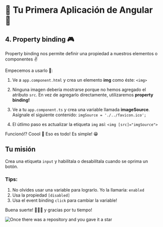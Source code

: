 # 🌟 Tu Primera Aplicación de Angular 🌟

## 4. Property binding 🎮

Property binding nos permite definir una propiedad a nuestros elementos o componentes ✌️

Empecemos a usarlo 🤡:

1. Ve a `app.component.html` y crea un elemento **img** como éste: `<img>`

2. Ninguna imagen debería mostrarse porque no hemos agregado el atributo `src`. En vez de agregarlo directamente, utilizaremos **property binding!**

3. Ve a tu `app.component.ts` y crea una variable llamada **imageSource**. Asígnale el siguiente contenido: `imgSource = './../favicon.ico';`

4. El útlimo paso es actualizar la etiqueta `img` así: `<img [src]="imgSource">`

Funcionó!? Coool 💪 Eso es todo! Es simple! 😁

## Tu misión 

Crea una etiqueta `input` y habilítala o desabilítala cuando se oprima un botón.

### Tips:

1. No olvides usar una variable para lograrlo. Yo la llamaría: `enabled`
2. Usa la propiedad `[disabled]`
3. Usa el event binding `click` para cambiar la variable!

Buena suerte! 🤡🤡🤡 y gracias por tu tiempo!

![Once there was a repository and you gave it a star](https://i.imgflip.com/1q7vwr.jpg)